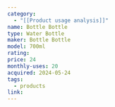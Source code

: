 ```yaml
---
category:
  - "[[Product usage analysis]]"
name: Bottle Bottle
type: Water Bottle
maker: Bottle Bottle
model: 700ml
rating: 
price: 24
monthly-uses: 20
acquired: 2024-05-24
tags:
  - products
link:
---
```

